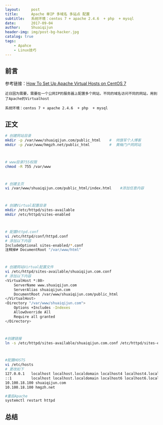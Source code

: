 ```yaml
---
layout:     post
title:      Apache 单IP 多域名 多站点 配置
subtitle:   系统环境：centos 7 + apache 2.4.6  + php  + mysql
date:       2017-09-04
author:     Shuaiqijun
header-img: img/post-bg-hacker.jpg
catalog: true
tags:
    - Apahce
    - Linux技巧
---
```



## 前言

参考链接：[How To Set Up Apache Virtual Hosts on CentOS 7](https://www.digitalocean.com/community/tutorials/how-to-set-up-apache-virtual-hosts-on-centos-7#prerequisites "参考链接")

    近日因为需要，需要在一个公网IP的服务器上配置多个网站，不同的域名访问不同的网站，用到了Apache的Virtualhost

    系统环境：centos 7 + apache 2.4.6  + php  + mysql

## 正文
```bash
# 创建网站目录
mkdir -p /var/www/shuaiqijun.com/public_html    #  帅旗军个人博客 
mkdir -p /var/www/hmgzh.net/public_html         #  黄梅门户网网站



# www目录755权限
chmod -R 755 /var/www



# 创建主页
vi /var/www/shuaiqijun.com/public_html/index.html    #添加任意内容



# 创建Virtual配置目录
mkdir /etc/httpd/sites-available
mkdir /etc/httpd/sites-enabled



# 配置httpd.conf
vi /etc/httpd/conf/httpd.conf
# 添加以下内容
IncludeOptional sites-enabled/*.conf
注释掉# DocumentRoot "/var/www/html"



# 创建网站Virtual配置文件
vi /etc/httpd/sites-available/shuaiqijun.com.conf
# 添加以下内容
<VirtualHost *:80>
    ServerName www.shuaiqijun.com
    ServerAlias shuaiqijun.com
    DocumentRoot /var/www/shuaiqijun.com/public_html
</VirtualHost>
<Directory "/var/www/shuaiqijun.com">  
    Options +Includes -Indexes 
    AllowOverride All
    Require all granted    
</Directory>



#创建链接
ln -s /etc/httpd/sites-available/shuaiqijun.com.conf /etc/httpd/sites-enabled/shuaiqijun.com.conf



#配置HOSTS
vi /etc/hosts
# 更改如下
127.0.0.1   localhost localhost.localdomain localhost4 localhost4.localdomain4
::1         localhost localhost.localdomain localhost6 localhost6.localdomain6
10.100.18.100 shuaiqijun.com
10.100.18.100 hmgzh.net

#重启Apache
systemctl restart httpd

```
## 总结

